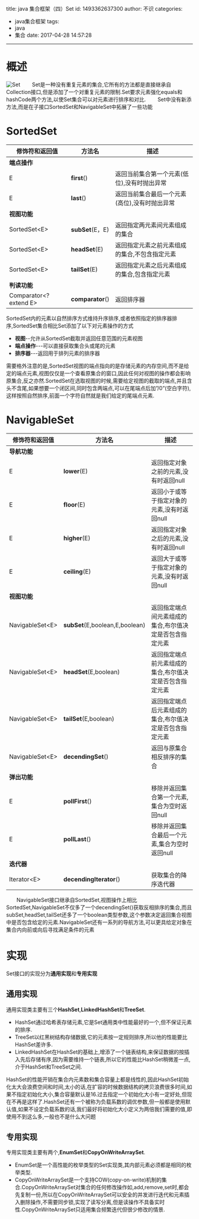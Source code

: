 title: java 集合框架（四）Set
id: 1493362637300
author: 不识
categories:
  - java集合框架
tags:
  - java
  - 集合
date: 2017-04-28 14:57:28
---
# 概述
![Set](http://www.processon.com/chart_image/58e85dc4e4b0c32f7cf0e28f.png)
　　Set是一种没有重复元素的集合,它所有的方法都是直接继承自Collection接口,但是添加了一个对重复元素的限制.Set要求元素强化equals和hashCode两个方法,以使Set集合可以对元素进行排序和对比.
　　Set中没有新添方法,而是在子接口SortedSet和NavigableSet中拓展了一些功能
<!-- more -->
# SortedSet

|修饰符和返回值|方法名|描述|
|--------------|------|----|
|**端点操作**|||
|E|**first**()|返回当前集合第一个元素(低位),没有时抛出异常|
|E|**last**()|返回当前集合最后一个元素(高位),没有时抛出异常|
|**视图功能**|||
|SortedSet&lt;E&gt;|**subSet**(E，E)|返回指定两元素间元素组成的集合|
|SortedSet&lt;E&gt;|**headSet**(E)|返回指定元素之前元素组成的集合,不包含指定元素|
|SortedSet&lt;E&gt;|**tailSet**(E)|返回指定元素之后元素组成的集合,包含指定元素|
|**判读功能**|||
|Comparator&lt;? extend E&gt;|**comparator**()|返回排序器|

SortedSet内的元素以自然排序方式维持升序排序,或者依照指定的排序器排序,SortedSet集合相比Set添加了以下对元素操作的方式

- **视图**--允许从SortedSet截取并返回任意范围的元素视图
- **端点操作**---可以直接获取集合头或尾的元素
- **排序器**---返回用于排列元素的排序器  

需要格外注意的是,SortedSet视图的端点指向的是存储元素的内存空间,而不是给定的端点元素,视图仅仅是一个查看原集合的窗口,因此任何对视图的操作都会影响原集合,反之亦然.SortedSet在选取视图的时候,需要给定视图的截取的端点,并且含头不含尾,如果想要一个闭区间,同时包含两端点,可以在尾端点后加”/0”(空白字符),这样按照自然排序,前面一个字符自然就是我们给定的尾端点元素.

# NavigableSet
|修饰符和返回值|方法名|描述|
|--------------|------|----|
|**导航功能**|||
|E|**lower**(E)|返回指定对象之前的元素,没有时返回null|
|E|**floor**(E)|返回小于或等于指定对象的元素,没有时返回null |
|E|**higher**(E)|返回指定对象之后的元素,没有时返回null|
|E|**ceiling**(E)|返回大于或等于指定对象的元素,没有时返回null|
|**视图功能**|||
|NavigableSet&lt;E&gt;|**subSet**(E,boolean,E,boolean)|返回指定端点间元素组成的集合,布尔值决定是否包含指定元素|
|NavigableSet&lt;E&gt;|**headSet**(E,boolean)|返回指定端点前元素组成的集合,布尔值决定是否包含指定元素|
|NavigableSet&lt;E&gt;|**tailSet**(E,boolean)|返回指定端点后元素组成的集合,布尔值决定是否包含指定元素|
|NavigableSet&lt;E&gt;|**decendingSet**()|返回与原集合相反排序的集合|
|**弹出功能**|||
|E|**pollFirst**()|移除并返回集合第一个元素,集合为空时返回null|
|E|**pollLast**()|移除并返回集合最后一个元素,集合为空时返回null|
|**迭代器**|||
|Iterator&lt;E&gt;|**decendingIterator**()|获取集合的降序迭代器|

　　NavigableSet接口继承自SortedSet,视图操作上相比SortedSet,NavigableSet不仅多了一个decendingSet()获取反相排序的集合,而且subSet,headSet,tailSet还多了一个boolean类型参数,这个参数决定返回集合视图中是否包含给定的元素.NavigableSet还有一系列的导航方法,可以更具给定对象在集合内向前或向后寻找满足条件的元素

# 实现
Set接口的实现分为**通用实现**和**专用实现**

## 通用实现

通用实现类主要有三个**HashSet**,**LinkedHashSet**和**TreeSet**.
- HashSet通过哈希表存储元素,它是Set通用类中性能最好的一个,但不保证元素的排序.
- TreeSet以红黑树结构存储数据,它的元素按一定规则排序,所以他的性能要比HashSet差许多.
- LinkedHashSet在HashSet的基础上,增添了一个链表结构,来保证数据的按插入先后存储有序,因为需要维持一个链表,所以它的性能比HashSet稍微差一点,介于HashSet和TreeSet之间.

HashSet的性能开销在集合内元素数和集合容量上都是线性的,因此HashSet初始化太大会浪费空间和时间,太小的话,在扩容的时候数据结构的拷贝浪费很多时间,如果不指定初始化大小,集合容量默认是16.过去指定一个初始化大小有一定好处,但现在不再是这样了.HashSet还有一个被称为负载系数的调优参数,但一般都是使用默认值,如果不设定负载系数的话,我们最好将初始化大小定义为两倍我们需要的值,即使用不到这么多,一般也不是什么大问题

## 专用实现

专用实现类主要有两个,**EnumSet**和**CopyOnWriteArraySet**.
- EnumSet是一个高性能的枚举类型的Set实现类,其内部元素必须都是相同的枚举类型.
- CopyOnWriteArraySet是一个支持COW(copy-on-write)机制的集合.CopyOnWriteArraySet对集合的任何修改操作如,add,remove,set时,都会先复制一份,所以在CopyOnWriteArraySet可以安全的并发进行迭代和元素插入删除操作,不需要同步锁,实现了读写分离,但是读操作不具备实时性.CopyOnWriteArraySet只适用集合频繁迭代但很少修改的情景.